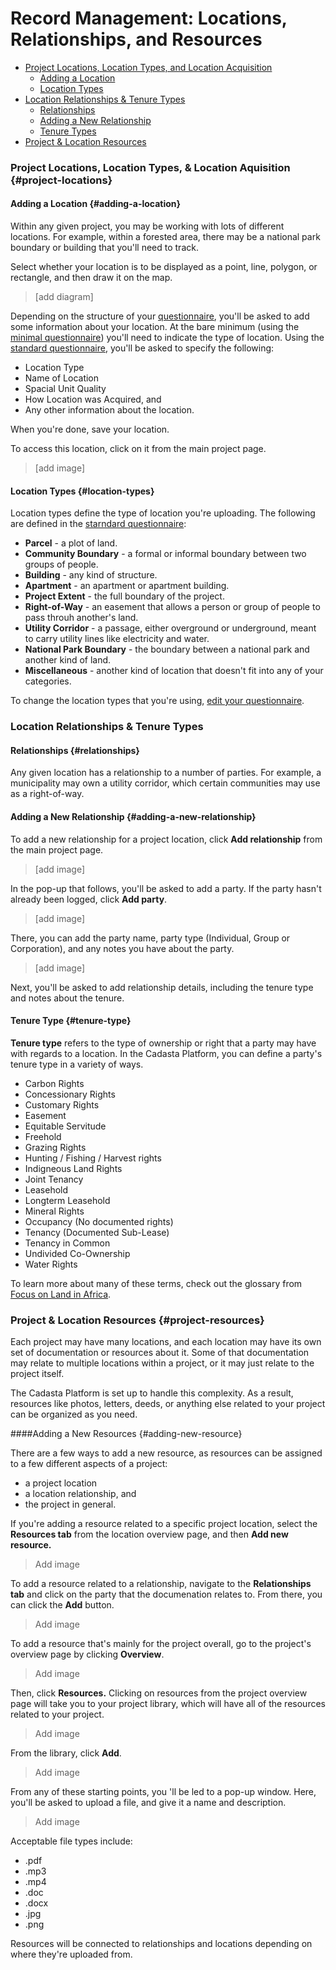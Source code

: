 # Record Management: Locations, Relationships, and Resources

* [Project Locations, Location Types, and Location Acquisition](#project-locations)
    * [Adding a Location](#adding-a-location)
    * [Location Types](#location-types)
* [Location Relationships & Tenure Types](#location-relationships)
    * [Relationships](#relationships) 
    * [Adding a New Relationship](#adding-a-new-relationship)
    * [Tenure Types](#tenure-types)
* [Project & Location Resources](#project-resources)

### Project Locations, Location Types, & Location Aquisition {#project-locations}

#### Adding a Location {#adding-a-location}

Within any given project, you may be working with lots of different locations. For example, within a forested area, there may be a national park boundary or building that you'll need to track.

Select whether your location is to be displayed as a point, line, polygon, or rectangle, and then draw it on the map.

> [add diagram]

Depending on the structure of your [questionnaire](/08-XLSForms.md), you'll be asked to add some information about your location. At the bare minimum (using the [minimal questionnaire](assets/Minimum_cadasta_questionnaire_0.2.xlsx)) you'll need to indicate the type of location. Using the [standard questionnaire](assets/standard_cadasta_questionnaire_0.2.xlsx), you'll be asked to specify the following:

* Location Type
* Name of Location
* Spacial Unit Quality
* How Location was Acquired, and
* Any other information about the location.

When you're done, save your location. 

To access this location, click on it from the main project page. 

> [add image]

#### Location Types {#location-types}

Location types define the type of location you're uploading. The following are defined in the [starndard questionnaire](assets/standard_cadasta_questionnaire_0.2.xlsx):

* **Parcel** - a plot of land.
* **Community Boundary** - a formal or informal boundary between two groups of people.
* **Building** - any kind of structure.
* **Apartment** - an apartment or apartment building.
* **Project Extent** - the full boundary of the project.
* **Right-of-Way** - an easement that allows a person or group of people to pass throuh another's land.
* **Utility Corridor** - a passage, either overground or underground, meant to carry utility lines like electricity and water. 
* **National Park Boundary** - the boundary between a national park and another kind of land. 
* **Miscellaneous** - another kind of location that doesn't fit into any of your categories.

To change the location types that you're using, [edit your questionnaire](08-XLSForms.md). 

### Location Relationships & Tenure Types

#### Relationships {#relationships}

Any given location has a relationship to a number of parties. For example, a municipality may own a utility corridor, which certain communities may use as a right-of-way. 

#### Adding a New Relationship {#adding-a-new-relationship}

To add a new relationship for a project location, click **Add relationship** from the main project page. 

> [add image]

In the pop-up that follows, you'll be asked to add a party. If the party hasn't already been logged, click **Add party**.

> [add image]

There, you can add the party name, party type (Individual, Group or Corporation), and any notes you have about the party.

> [add image]

Next, you'll be asked to add relationship details, including the tenure type and notes about the tenure. 

#### Tenure Type {#tenure-type}

**Tenure type** refers to the type of ownership or right that a party may have with regards to a location. In the Cadasta Platform, you can define a party's tenure type in a variety of ways. 

* Carbon Rights
* Concessionary Rights
* Customary Rights
* Easement
* Equitable Servitude
* Freehold
* Grazing Rights
* Hunting / Fishing / Harvest rights
* Indigneous Land Rights
* Joint Tenancy
* Leasehold
* Longterm Leasehold
* Mineral Rights
* Occupancy (No documented rights)
* Tenancy (Documented Sub-Lease)
* Tenancy in Common
* Undivided Co-Ownership
* Water Rights

To learn more about many of these terms, check out the glossary from [Focus on Land in Africa](http://www.focusonland.com/resources/glossary/#e ). 

### Project & Location Resources {#project-resources}

Each project may have many locations, and each location may have its own set of documentation or resources about it. Some of that documentation may relate to multiple locations within a project, or it may just relate to the project itself. 

The Cadasta Platform is set up to handle this complexity. As a result, resources like photos, letters, deeds, or anything else related to your project can be organized as you need. 

####Adding a New Resources {#adding-new-resource}

There are a few ways to add a new resource, as resources can be assigned to a few different aspects of a project:

* a project location
* a location relationship, and
* the project in general.  

If you're adding a resource related to a specific project location, select the **Resources tab** from the location overview page, and then **Add new resource.**

> Add image

To add a resource related to a relationship, navigate to the **Relationships tab** and click on the party that the documenation relates to. From there, you can click the **Add** button. 

> Add image

To add a resource that's mainly for the project overall, go to the project's overview page by clicking **Overview**.

> Add image

Then, click **Resources.** Clicking on resources from the project overview page will take you to your project library, which will have all of the resources related to your project.

> Add image

From the library, click **Add**. 

> Add image

From any of these starting points, you 'll be led to a pop-up window. Here, you'll be asked to upload a file, and give it a name and description. 

> Add image

Acceptable file types include:

* .pdf
* .mp3
* .mp4
* .doc
* .docx
* .jpg
* .png

Resources will be connected to relationships and locations depending on where they're uploaded from. 